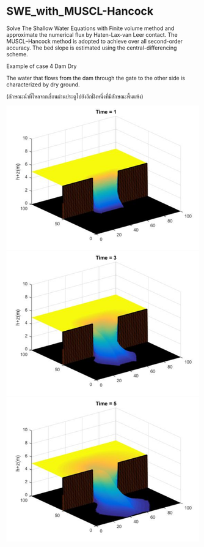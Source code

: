 # SWE_with_MUSCL-Hancock
Solve The Shallow Water Equations with Finite volume method and approximate the numerical flux by Haten-Lax-van Leer contact.
The MUSCL–Hancock method is adopted to achieve over all second-order accuracy.
The bed slope is estimated using the central-differencing scheme.


Example of case 4 Dam Dry

The water that flows from the dam through the gate to the other side is characterized by dry ground.

(ลักษณะน้ำที่ไหลจากเขื่อนผ่านประตูไปยังอีกฝั่งหนึ่งที่มีลักษณะพื้นแห้ง)

![plot](./Case_4_dam_dry/case_4_dam_dry_1.jpg) ![plot](./Case_4_dam_dry/case_4_dam_dry_3.jpg) ![plot](./Case_4_dam_dry/case_4_dam_dry_5.jpg)
